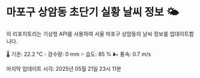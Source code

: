 
# 마포구 상암동 초단기 실황 날씨 정보 🌤️

이 리포지토리는 기상청 API를 사용하여 서울 마포구 상암동의 날씨 정보를 업데이트합니다. 

🌡️ 기온: 22.2 ℃
💧 강수량: 0 mm
💦 습도: 85 %
🌬️ 풍속: 0.7 m/s

마지막 업데이트 시각: 2025년 05월 21일 23시 11분    
